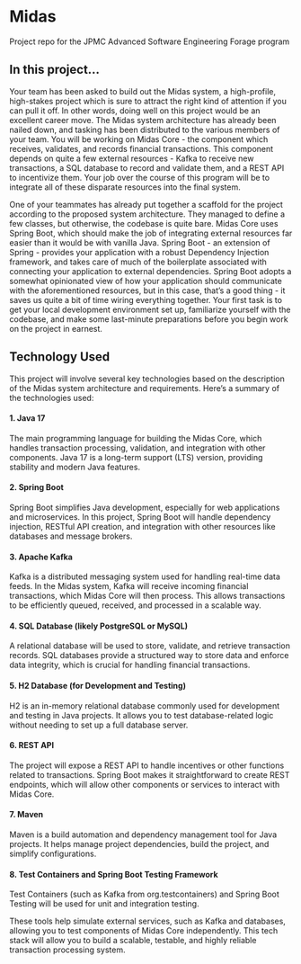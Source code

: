 # Midas
Project repo for the JPMC Advanced Software Engineering Forage program

## In this project...

Your team has been asked to build out the Midas system, a high-profile, high-stakes project which is sure to attract the right kind of attention if you can pull it off. In other words, doing well on this project would be an excellent career move. The Midas system architecture has already been nailed down, and tasking has been distributed to the various members of your team. You will be working on Midas Core - the component which receives, validates, and records financial transactions. This component depends on quite a few external resources - Kafka to receive new transactions, a SQL database to record and validate them, and a REST API to incentivize them. Your job over the course of this program will be to integrate all of these disparate resources into the final system.

One of your teammates has already put together a scaffold for the project according to the proposed system architecture. They managed to define a few classes, but otherwise, the codebase is quite bare. Midas Core uses Spring Boot, which should make the job of integrating external resources far easier than it would be with vanilla Java. Spring Boot - an extension of Spring - provides your application with a robust Dependency Injection framework, and takes care of much of the boilerplate associated with connecting your application to external dependencies. Spring Boot adopts a somewhat opinionated view of how your application should communicate with the aforementioned resources, but in this case, that’s a good thing - it saves us quite a bit of time wiring everything together. Your first task is to get your local development environment set up, familiarize yourself with the codebase, and make some last-minute preparations before you begin work on the project in earnest.

## Technology Used

This project will involve several key technologies based on the description of the Midas system architecture and requirements. Here’s a summary of the technologies used:

#### 1. Java 17
The main programming language for building the Midas Core, which handles transaction processing, validation, and integration with other components.
Java 17 is a long-term support (LTS) version, providing stability and modern Java features.

#### 2. Spring Boot
Spring Boot simplifies Java development, especially for web applications and microservices.
In this project, Spring Boot will handle dependency injection, RESTful API creation, and integration with other resources like databases and message brokers.

#### 3. Apache Kafka
Kafka is a distributed messaging system used for handling real-time data feeds.
In the Midas system, Kafka will receive incoming financial transactions, which Midas Core will then process. This allows transactions to be efficiently queued, received, and processed in a scalable way.

#### 4. SQL Database (likely PostgreSQL or MySQL)
A relational database will be used to store, validate, and retrieve transaction records.
SQL databases provide a structured way to store data and enforce data integrity, which is crucial for handling financial transactions.

#### 5. H2 Database (for Development and Testing)
H2 is an in-memory relational database commonly used for development and testing in Java projects.
It allows you to test database-related logic without needing to set up a full database server.

#### 6. REST API
The project will expose a REST API to handle incentives or other functions related to transactions.
Spring Boot makes it straightforward to create REST endpoints, which will allow other components or services to interact with Midas Core.

#### 7. Maven
Maven is a build automation and dependency management tool for Java projects.
It helps manage project dependencies, build the project, and simplify configurations.

#### 8. Test Containers and Spring Boot Testing Framework
Test Containers (such as Kafka from org.testcontainers) and Spring Boot Testing will be used for unit and integration testing.

These tools help simulate external services, such as Kafka and databases, allowing you to test components of Midas Core independently.
This tech stack will allow you to build a scalable, testable, and highly reliable transaction processing system.
